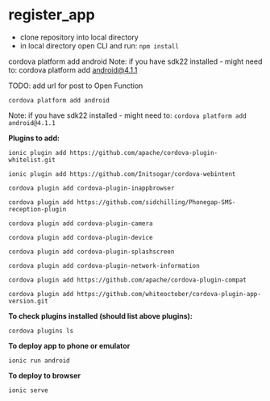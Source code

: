 # register_app

- clone repository into local directory
- in local directory open CLI and run: `npm install`

cordova platform add android
Note: if you have sdk22 installed - might need to: cordova platform add android@4.1.1  

TODO: add url for post to Open Function

```
cordova platform add android
```
Note: if you have sdk22 installed - might need to: `cordova platform add android@4.1.1`

**Plugins to add:**
```
ionic plugin add https://github.com/apache/cordova-plugin-whitelist.git

ionic plugin add https://github.com/Initsogar/cordova-webintent

cordova plugin add cordova-plugin-inappbrowser  

cordova plugin add https://github.com/sidchilling/Phonegap-SMS-reception-plugin

cordova plugin add cordova-plugin-camera

cordova plugin add cordova-plugin-device

cordova plugin add cordova-plugin-splashscreen

cordova plugin add cordova-plugin-network-information

cordova plugin add https://github.com/apache/cordova-plugin-compat

cordova plugin add https://github.com/whiteoctober/cordova-plugin-app-version.git
```


**To check plugins installed (should list above plugins):**
```
cordova plugins ls
```
**To deploy app to phone or emulator**
```
ionic run android
```
**To deploy to browser**
```
ionic serve
```
